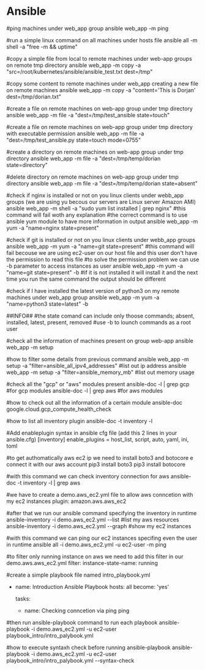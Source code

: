# Ansible

#ping machines under web_app group
ansible web_app -m ping

#run a simple linux command on all machines under hosts file
ansible all -m shell -a "free -m && uptime"

#copy a simple file from local to remote machines under web-app groups on remote tmp directory
ansible web_app -m copy -a "src=/root/kubernetes/ansible/ansible_test.txt dest=/tmp"

#copy some content to remote machines under web_app creating a new file on remote machines
ansible web_app -m copy -a "content='This is Dorjan' dest=/tmp/dorian.txt"

#create a file on remote machines on web-app group under tmp directory
ansible web_app -m file -a "dest=/tmp/test_ansible state=touch"

#create a file on remote machines on web-app group under tmp directory with executable permission
ansible web_app -m file -a "dest=/tmp/test_ansible.py state=touch mode=0755"

#create a directory on remote machines on web-app group under tmp directory
ansible web_app -m file -a "dest=/tmp/temp/dorian state=directory"

#delete directory on remote machines on web-app group under tmp directory
ansible web_app -m file -a "dest=/tmp/temp/dorian state=absent"

#check if nginx is installed or not on you linux clients under webb_app groups (we are using yu becous our servers are Linux server Amazon AMI)
ansible web_app -m shell -a "sudo yum list installed | grep nginx" #this command will fail woth any explanation
#the correct command is to use ansible yum module to have more information in output
ansible web_app -m yum -a "name=nginx state=present"

#check if git is installed or not on you linux clients under webb_app groups
ansible web_app -m yum -a "name=git state=present" #this command will fail becouse we are using ec2-user on our host file and this user don't have the permission to read this file
#to solve the permission problem we can use -b parameter to access instances as user
ansible web_app -m yum -a "name=git state=present" -b #if it is not installed it will install it and the next time you run the same command the output should be different

#check if I have installed the latest version of python3 on my remote machines under web_app group
ansible web_app -m yum -a "name=python3 state=latest" -b

##INFO##
#the state comand can include only thoose commands; absent, installed, latest, present, removed
#use -b to lounch commands as a root user

#check all the information of machines present on group web-app
ansible web_app -m setup

#how to filter some details from previous command
ansible web_app -m setup -a "filter=ansible_all_ipv4_addresses"  #list out ip address
ansible web_app -m setup -a "filter=ansible_memory_mb"			 #list out memory usage

#check all the "gcp" or "aws" modules present
ansible-doc -l | grep gcp  #for gcp modules
ansible-doc -l | grep aws  #for aws modules

#how to check out all the information of a certain module
ansible-doc google.cloud.gcp_compute_health_check

#how to list all inventory plugin
ansible-doc -t inventory -l

#Add enableplugin syntax in ansible cfg file (add this 2 lines in your ansible.cfg)
[inventory]
enable_plugins = host_list, script, auto, yaml, ini, toml

#to get authomatically aws ec2 ip we need to install boto3 and botocore e connect it with our aws account
pip3 install boto3
pip3 install botocore

#with this command we can check inventory connection for aws
ansible-doc -t inventory -l | grep aws

#we have to create a demo.aws_ec2.yml file to allow aws conncetion with my ec2 instances
plugin: amazon.aws.aws_ec2

#after that we run our ansible command specifying the inventory in runtime
ansible-inventory -i demo.aws_ec2.yml --list   #list my aws resources
ansible-inventory -i demo.aws_ec2.yml --graph  #show my ec2 instances

#with this command we can ping our ec2 instances specifing even the user in runtime
ansible all -i demo.aws_ec2.yml -u ec2-user -m ping

#to filter only running instance on aws we need to add this filter in our demo.aws.aws_ec2.yml
filter:
   instance-state-name: running

#create a simple playbook file named intro_playbook.yml
- name: Introduction Ansible Playbook
  hosts: all
  become: 'yes'

  tasks:
  - name: Checking conncetion via ping
    ping


#then run ansible-playbook command to run each playbook
ansible-playbook -i demo.aws_ec2.yml -u ec2-user playbook_intro/intro_palybook.yml

#how to execute syntaxh check before running ansible-playbook
ansible-playbook -i demo.aws_ec2.yml -u ec2-user playbook_intro/intro_palybook.yml --syntax-check




